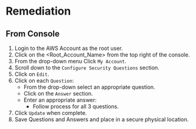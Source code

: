# Remediation

## From Console

1. Login to the AWS Account as the root user.
2. Click on the <Root_Account_Name> from the top right of the console.
3. From the drop-down menu Click `My Account`.
4. Scroll down to the `Configure Security Questions` section.
5. Click on `Edit`.
6. Click on each `Question`:
    - From the drop-down select an appropriate question.
    - Click on the `Answer` section.
    - Enter an appropriate answer:
        - Follow process for all 3 questions.
7. Click `Update` when complete.
8. Save Questions and Answers and place in a secure physical location.
